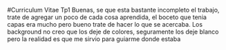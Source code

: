 #Curriculum Vitae Tp1
Buenas, se que esta bastante incompleto el trabajo, trate de agregar un poco de cada cosa aprendida, el boceto que tenia capas era mucho pero bueno trate de hacer lo que se acercaba. Los background no creo que los deje de colores, seguramente los deje blanco pero la realidad es que me sirvio para guiarme donde estaba 
